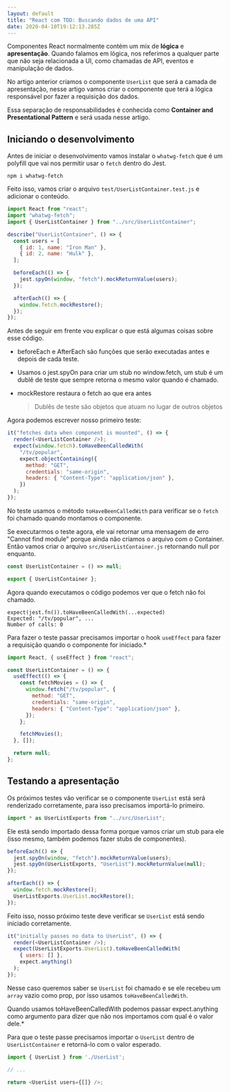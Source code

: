 ```yaml
---
layout: default
title: "React com TDD: Buscando dados de uma API"
date: 2020-04-10T19:12:13.285Z
---
```

Componentes React normalmente contém um mix de **lógica** e **apresentação**. Quando falamos em lógica, nos referimos a qualquer parte que não seja relacionada a UI, como chamadas de API, eventos e manipulação de dados.

No artigo anterior criamos o componente `UserList` que será a camada de apresentação, nesse artigo vamos criar o componente que terá a lógica responsável por fazer a requisição dos dados.

Essa separação de responsabilidades é conhecida como **Container and Presentational Pattern** e será usada nesse artigo.

## Iniciando o desenvolvimento

Antes de iniciar o desenvolvimento vamos instalar o `whatwg-fetch` que é um polyfill que vai nos permitir usar o `fetch` dentro do Jest.

```shell
npm i whatwg-fetch
```

Feito isso, vamos criar o arquivo `test/UserListContainer.test.js` e adicionar o conteúdo.

```javascript
import React from "react";
import "whatwg-fetch";
import { UserListContainer } from "../src/UserListContainer";

describe("UserListContainer", () => {
  const users = [
    { id: 1, name: "Iron Man" },
    { id: 2, name: "Hulk" },
  ];

  beforeEach(() => {
    jest.spyOn(window, "fetch").mockReturnValue(users);
  });

  afterEach(() => {
    window.fetch.mockRestore();
  });
});
```

Antes de seguir em frente vou explicar o que está algumas coisas sobre esse código.

* beforeEach e AfterEach são funções que serão executadas antes e depois de cada teste.
* Usamos o jest.spyOn para criar um stub no window.fetch, um stub é um dublê de teste que sempre retorna o mesmo valor quando é chamado.
* mockRestore restaura o fetch ao que era antes

  > Dublês de teste são objetos que atuam no lugar de outros objetos

Agora podemos escrever nosso primeiro teste:

```javascript
it("fetches data when component is mounted", () => {
  render(<UserListContainer />);
  expect(window.fetch).toHaveBeenCalledWith(
    "/tv/popular",
    expect.objectContaining({
      method: "GET",
      credentials: "same-origin",
      headers: { "Content-Type": "application/json" },
    })
  );
});
```

No teste usamos o método `toHaveBeenCalledWith` para verificar se o `fetch` foi chamado quando montamos o componente.

Se executarmos o teste agora, ele vai retornar uma mensagem de erro "Cannot find module" porque ainda não criamos o arquivo com o Container. Então vamos criar o arquivo `src/UserListContainer.js` retornando null por enquanto.

```javascript
const UserListContainer = () => null;

export { UserListContainer };
```

Agora quando executamos o código podemos ver que o fetch não foi chamado.

```shell
expect(jest.fn()).toHaveBeenCalledWith(...expected)
Expected: "/tv/popular", ...
Number of calls: 0
```

Para fazer o teste passar precisamos importar o hook `useEffect` para fazer a requisição quando o componente for iniciado.*

```javascript
import React, { useEffect } from "react";

const UserListContainer = () => {
  useEffect(() => {
    const fetchMovies = () => {
      window.fetch("/tv/popular", {
        method: "GET",
        credentials: "same-origin",
        headers: { "Content-Type": "application/json" },
      });
    };

    fetchMovies();
  }, []);

  return null;
};
```

## Testando a apresentação

Os próximos testes vão verificar se o componente `UserList` está será renderizado corretamente, para isso precisamos importá-lo primeiro.

```javascript
import * as UserListExports from "../src/UserList";
```

Ele está sendo importado dessa forma porque vamos criar um stub para ele (isso mesmo, também podemos fazer stubs de componentes).

```javascript
beforeEach(() => {
  jest.spyOn(window, "fetch").mockReturnValue(users);
  jest.spyOn(UserListExports, "UserList").mockReturnValue(null);
});

afterEach(() => {
  window.fetch.mockRestore();
  UserListExports.UserList.mockRestore();
});
```
Feito isso, nosso próximo teste deve verificar se `UserList` está sendo iniciado corretamente.

```javascript
it("initially passes no data to UserList", () => {
  render(<UserListContainer />);
  expect(UserListExports.UserList).toHaveBeenCalledWith(
    { users: [] },
    expect.anything()
  );
});
```
Nesse caso queremos saber se `UserList` foi chamado e se ele recebeu um `array` vazio como prop, por isso usamos `toHaveBeenCalledWith`.

Quando usamos toHaveBeenCalledWith podemos passar expect.anything como argumento para dizer que não nos importamos com qual é o valor dele.*

Para que o teste passe precisamos importar o `UserList` dentro de `UserListContainer` e retorná-lo com o valor esperado.

```javascript
import { UserList } from './UserList';

// ...

return <UserList users={[]} />;
```

